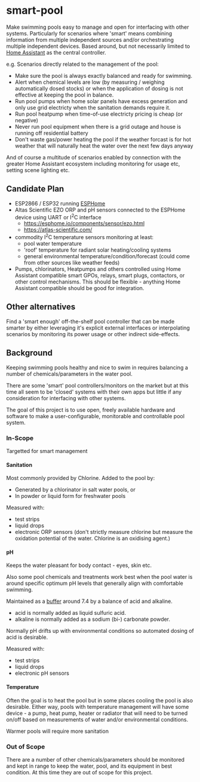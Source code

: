 # smart-pool
Make swimming pools easy to manage and open for interfacing with other systems. Particularly for scenarios where 'smart' means combining information from multiple independent sources and/or orchestrating multiple independent devices. Based around, but not necessarily limited to [Home Assistant](https://www.home-assistant.io/) as the central controller.

e.g. Scenarios directly related to the management of the pool:
* Make sure the pool is always exactly balanced and ready for swimming.
* Alert when chemical levels are low (by measuring / weighing automatically dosed stocks) or when the application of dosing is not effective at keeping the pool in balance.
* Run pool pumps when home solar panels have excess generation and only use grid electricty when the sanitation demands require it.
* Run pool heatpump when time-of-use electricty pricing is cheap (or negative)
* Never run pool equipment when there is a grid outage and house is running off residential battery
* Don't waste gas/power heating the pool if the weather forcast is for hot weather that will naturally heat the water over the next few days anyway

And of course a multitude of scenarios enabled by connection with the greater Home Assistant ecosystem including monitoring for usage etc, setting scene lighting etc.

## Candidate Plan

* ESP2866 / ESP32 running [ESPHome](https://esphome.io/)
* Altas Scientific EZO ORP and pH sensors connected to the ESPHome device using UART or I<sup>2</sup>C interface
  * https://esphome.io/components/sensor/ezo.html
  * https://atlas-scientific.com/
* commodity I<sup>2</sup>C temperature sensors monitoring at least:
  * pool water temperature
  * 'roof' temperature for radiant solar heating/cooling systems
  * general environmental temperature/condition/forecast (could come from other sources like weather feeds)
* Pumps, chlorinators, Heatpumps and others controlled using Home Assistant compatible smart GPOs, relays, smart plugs, contactors, or other control mechanisms. This should be flexible - anything Home Assistant compatible should be good for integration.

## Other alternatives
Find a 'smart enough' off-the-shelf pool controller that can be made smarter by either leveraging it's explicit external interfaces or interpolating scenarios by monitoring its power usage or other indirect side-effects.

## Background
Keeping swimming pools healthy and nice to swim in requires balancing a number of chemicals/parameters in the water pool. 

There are some 'smart' pool controllers/monitors on the market but at this time all seem to be 'closed' systems with their own apps but little if any consideration for interfacing with other systems.

The goal of this project is to use open, freely available hardware and software to make a user-configurable, monitorable and controllable pool system.

### In-Scope
Targetted for smart management

#### Sanitation
Most commonly provided by Chlorine. Added to the pool by:
  * Generated by a chlorinator in salt water pools, or
  * In powder or liquid form for freshwater pools

Measured with:
  * test strips
  * liquid drops
  * electronic ORP sensors (don't strictly measure chlorine but measure the oxidation potential of the water. Chlorine is an oxidising agent.)

#### pH
Keeps the water pleasant for body contact - eyes, skin etc.

Also some pool chemicals and treatments work best when the pool water is around specific optimum pH levels that generally align with comfortable swimming.

Maintained as a [buffer](https://en.wikipedia.org/wiki/Buffer_solution) around 7.4 by a balance of acid and alkaline.
  * acid is normally added as liquid sulfuric acid.
  * alkaline is normally added as a sodium (bi-) carbonate powder.

Normally pH drifts up with environmental conditions so automated dosing of acid is desirable. 

Measured with:
  * test strips
  * liquid drops
  * electronic pH sensors

#### Temperature

Often the goal is to heat the pool but in some places cooling the pool is also desirable. Either way, pools with temperature management will have some device - a pump, heat pump, heater or radiator that will need to be turned on/off based on measurements of water and/or environmental conditions.

Warmer pools will require more sanitation


### Out of Scope

There are a number of other chemicals/parameters should be monitored and kept in range to keep the water, pool, and its equipment in best condition. At this time they are out of scope for this project.
